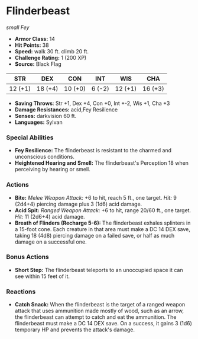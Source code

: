 # Flinderbeast

*small* *Fey*

- **Armor Class:** 14
- **Hit Points:** 38 
- **Speed:** walk 30 ft. climb 20 ft.
- **Challenge Rating:** 1 (200 XP)
- **Source:** Black Flag

| STR | DEX | CON | INT | WIS | CHA |
| --- | --- | --- | --- | --- | --- |
| 12 (+1) | 18 (+4) | 10 (+0) | 6 (-2) | 12 (+1) | 16 (+3) |

- **Saving Throws**: Str +1, Dex +4, Con +0, Int +-2, Wis +1, Cha +3
- **Damage Resistances:** acid,Fey Resilience
- **Senses:** darkvision 60 ft.
- **Languages:** Sylvan

### Special Abilities

- **Fey Resilience:** The flinderbeast is resistant to the charmed and unconscious conditions.
- **Heightened Hearing and Smell:** The flinderbeast's Perception 18 when perceiving by hearing or smell.

### Actions

- **Bite:** _Melee Weapon Attack:_ +6 to hit, reach 5 ft., one target. _Hit:_ 9 (2d4+4) piercing damage plus 3 (1d6) acid damage.
- **Acid Spit:** _Ranged Weapon Attack:_ +6 to hit, range 20/60 ft., one target. _Hit:_ 11 (2d6+4) acid damage.
- **Breath of Flinders (Recharge 5-6):** The flinderbeast exhales splinters in a 15-foot cone. Each creature in that area must make a DC 14 DEX save, taking 18 (4d8) piercing damage on a failed save, or half as much damage on a successful one.

### Bonus Actions

- **Short Step:** The flinderbeast teleports to an unoccupied space it can see within 15 feet of it.

### Reactions

- **Catch Snack:** When the flinderbeast is the target of a ranged weapon attack that uses ammunition made mostly of wood, such as an arrow, the flinderbeast can attempt to catch and eat the ammunition. The flinderbeast must make a DC 14 DEX save. On a success, it gains 3 (1d6) temporary HP and prevents the attack's damage.
